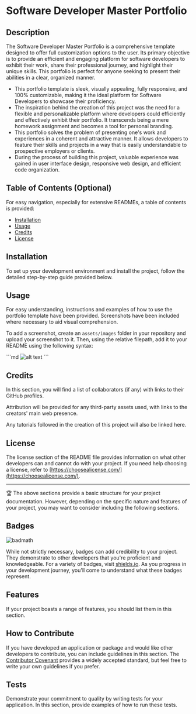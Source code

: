 # Software Developer Master Portfolio

## Description

The Software Developer Master Portfolio is a comprehensive template designed to offer full customization options to the user. Its primary objective is to provide an efficient and engaging platform for software developers to exhibit their work, share their professional journey, and highlight their unique skills. This portfolio is perfect for anyone seeking to present their abilities in a clear, organized manner.

- This portfolio template is sleek, visually appealing, fully responsive, and 100% customizable, making it the ideal platform for Software Developers to showcase their proficiency.
- The inspiration behind the creation of this project was the need for a flexible and personalizable platform where developers could efficiently and effectively exhibit their portfolio. It transcends being a mere homework assignment and becomes a tool for personal branding.
- This portfolio solves the problem of presenting one's work and experiences in a coherent and attractive manner. It allows developers to feature their skills and projects in a way that is easily understandable to prospective employers or clients.
- During the process of building this project, valuable experience was gained in user interface design, responsive web design, and efficient code organization. 

## Table of Contents (Optional)

For easy navigation, especially for extensive READMEs, a table of contents is provided:

- [Installation](#installation)
- [Usage](#usage)
- [Credits](#credits)
- [License](#license)

## Installation

To set up your development environment and install the project, follow the detailed step-by-step guide provided below.

## Usage

For easy understanding, instructions and examples of how to use the portfolio template have been provided. Screenshots have been included where necessary to aid visual comprehension.

To add a screenshot, create an `assets/images` folder in your repository and upload your screenshot to it. Then, using the relative filepath, add it to your README using the following syntax:

\```md
![alt text](assets/images/screenshot.png)
\```

## Credits

In this section, you will find a list of collaborators (if any) with links to their GitHub profiles.

Attribution will be provided for any third-party assets used, with links to the creators' main web presence.

Any tutorials followed in the creation of this project will also be linked here.

## License

The license section of the README file provides information on what other developers can and cannot do with your project. If you need help choosing a license, refer to [https://choosealicense.com/](https://choosealicense.com/).

---

🏆 The above sections provide a basic structure for your project documentation. However, depending on the specific nature and features of your project, you may want to consider including the following sections.

## Badges

![badmath](https://img.shields.io/github/languages/top/lernantino/badmath)

While not strictly necessary, badges can add credibility to your project. They demonstrate to other developers that you're proficient and knowledgeable. For a variety of badges, visit [shields.io](https://shields.io/). As you progress in your development journey, you'll come to understand what these badges represent.

## Features

If your project boasts a range of features, you should list them in this section.

## How to Contribute

If you have developed an application or package and would like other developers to contribute, you can include guidelines in this section. The [Contributor Covenant](https://www.contributor-covenant.org/) provides a widely accepted standard, but feel free to write your own guidelines if you prefer.

## Tests

Demonstrate your commitment to quality by writing tests for your application. In this section, provide examples of how to run these tests.
